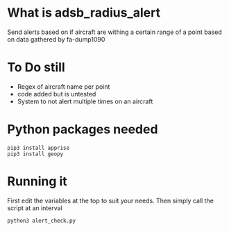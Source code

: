 # What is adsb_radius_alert
Send alerts based on if aircraft are withing a certain range of a point based on data gathered by fa-dump1090

# To Do still
- Regex of aircraft name per point
 - code added but is untested
- System to not alert multiple times on an aircraft

# Python packages needed
```
pip3 install apprise
pip3 install geopy
```

# Running it
First edit the variables at the top to suit your needs.  Then simply call the script at an interval
```
python3 alert_check.py
```
